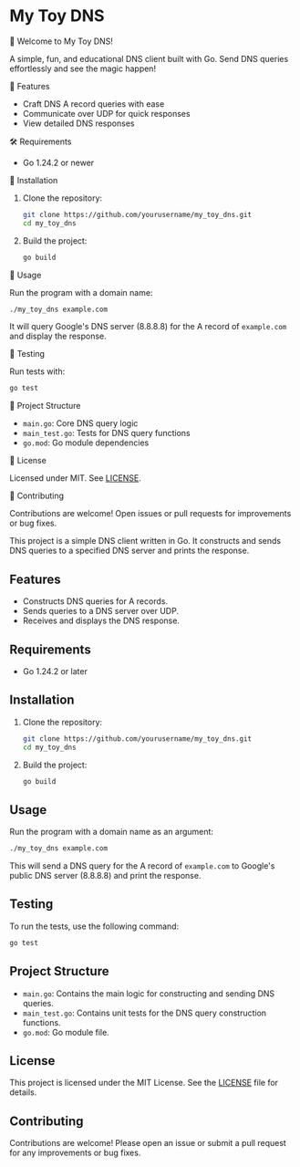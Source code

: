 # My Toy DNS

🚀 Welcome to My Toy DNS!

A simple, fun, and educational DNS client built with Go. Send DNS queries effortlessly and see the magic happen!

🎯 Features

- Craft DNS A record queries with ease
- Communicate over UDP for quick responses
- View detailed DNS responses

🛠 Requirements

- Go 1.24.2 or newer

🔧 Installation

1. Clone the repository:

   ```bash
   git clone https://github.com/yourusername/my_toy_dns.git
   cd my_toy_dns
   ```

2. Build the project:

   ```bash
   go build
   ```

🚀 Usage

Run the program with a domain name:

```bash
./my_toy_dns example.com
```

It will query Google's DNS server (8.8.8.8) for the A record of `example.com` and display the response.

🧪 Testing

Run tests with:

```bash
go test
```

📁 Project Structure

- `main.go`: Core DNS query logic
- `main_test.go`: Tests for DNS query functions
- `go.mod`: Go module dependencies

📜 License

Licensed under MIT. See [LICENSE](LICENSE).

🤝 Contributing

Contributions are welcome! Open issues or pull requests for improvements or bug fixes.

This project is a simple DNS client written in Go. It constructs and sends DNS queries to a specified DNS server and prints the response.

## Features

- Constructs DNS queries for A records.
- Sends queries to a DNS server over UDP.
- Receives and displays the DNS response.

## Requirements

- Go 1.24.2 or later

## Installation

1. Clone the repository:

   ```bash
   git clone https://github.com/yourusername/my_toy_dns.git
   cd my_toy_dns
   ```

2. Build the project:

   ```bash
   go build
   ```

## Usage

Run the program with a domain name as an argument:

```bash
./my_toy_dns example.com
```

This will send a DNS query for the A record of `example.com` to Google's public DNS server (8.8.8.8) and print the response.

## Testing

To run the tests, use the following command:

```bash
go test
```

## Project Structure

- `main.go`: Contains the main logic for constructing and sending DNS queries.
- `main_test.go`: Contains unit tests for the DNS query construction functions.
- `go.mod`: Go module file.

## License

This project is licensed under the MIT License. See the [LICENSE](LICENSE) file for details.

## Contributing

Contributions are welcome! Please open an issue or submit a pull request for any improvements or bug fixes.
